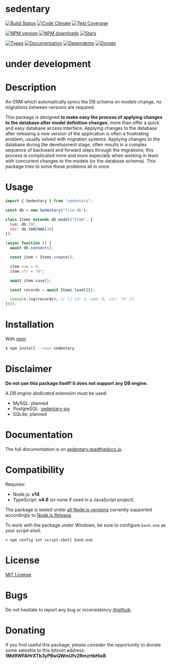 # sedentary

[![Build Status][travis-badge]][travis-url]
[![Code Climate][code-badge]][code-url]
[![Test Coverage][cover-badge]][code-url]

[![NPM version][npm-badge]][npm-url]
[![NPM downloads][npm-downloads-badge]][npm-url]
[![Stars][stars-badge]][github-url]

[![Types][types-badge]][npm-url]
[![Documentation][doc-badge]][doc-url]
[![Dependents][deps-badge]][npm-url]
[![Donate][donate-badge]][donate-url]

[code-badge]: https://codeclimate.com/github/iccicci/sedentary/badges/gpa.svg
[code-url]: https://codeclimate.com/github/iccicci/sedentary
[cover-badge]: https://codeclimate.com/github/iccicci/sedentary/badges/coverage.svg
[deps-badge]: https://badgen.net/npm/dependents/sedentary?icon=npm&cache=300
[doc-badge]: https://readthedocs.org/projects/sedentary/badge/?version=latest
[doc-url]: https://sedentary.readthedocs.io/
[donate-badge]: https://badgen.net/badge/donate/bitcoin?icon=bitcoin&cache=300
[donate-url]: https://blockchain.info/address/1Md9WFAHrXTb3yPBwQWmUfv2RmzrtbHioB
[github-url]: https://github.com/iccicci/sedentary
[npm-downloads-badge]: https://badgen.net/npm/dw/sedentary?icon=npm&cache=300
[npm-badge]: https://badgen.net/npm/v/sedentary?color=green&icon=npm&cache=300
[npm-url]: https://www.npmjs.com/package/sedentary
[stars-badge]: https://badgen.net/github/stars/iccicci/sedentary?icon=github&cache=300
[travis-badge]: https://badgen.net/travis/iccicci/sedentary?icon=travis&cache=300
[travis-url]: https://app.travis-ci.com/github/iccicci/sedentary
[types-badge]: https://badgen.net/npm/types/sedentary?color=green&icon=typescript&cache=300

# under development

# Description

An ORM which automatically syncs the DB schema on models change, no migrations between versions are required.

This package is designed **to make easy the process of applying changes to the database after model definition
changes**, more than offer a quick and easy database access interface. Applying changes to the database after releasing
a new version of the application is often a frustrating problem, usually solved with migration systems. Applying
changes to the database during the development stage, often results in a complex sequence of backward and forward steps
through the migrations; this process is complicated more and more especially when working in team with concurrent
changes to the models (or the database schema). This package tries to solve these problems all in once.

# Usage

```javascript
import { Sedentary } from "sedentary";

const db = new Sedentary("file.db");

class Items extends db.model("Item", {
  num: db.INT,
  str: db.VARCHAR(30)
});

(async function () {
  await db.connect();

  const item = Items.create();

  item.num = 0;
  item.str = "0";

  await item.save();

  const records = await Items.load({});

  console.log(records); // [{ id: 1, num: 0, str: "0" }]
})();
```

# Installation

With [npm](https://www.npmjs.com/package/sedentary):

```sh
$ npm install --save sedentary
```

# Disclaimer

**Do not use this package itself! It does not support any DB engine.**

A _DB engine dedicated extension_ must be used:

- MySQL: planned
- PostgreSQL: [sedentary-pg](https://github.com/iccicci/sedentary-pg#readme)
- SQLite: planned

# Documentation

The full documentation is on [sedentary.readthedocs.io](https://sedentary.readthedocs.io/).

# Compatibility

Requires:

- Node.js: **v14**
- TypeScript: **v4.6** (or none if used in a JavaScript project).

The package is tested under [all Node.js versions](https://app.travis-ci.com/github/iccicci/sedentary)
currently supported accordingly to [Node.js Release](https://github.com/nodejs/Release#readme).

To work with the package under Windows, be sure to configure `bash.exe` as your _script-shell_.

```
> npm config set script-shell bash.exe
```

# License

[MIT License](https://github.com/iccicci/sedentary/blob/master/LICENSE)

# Bugs

Do not hesitate to report any bug or inconsistency [@github](https://github.com/iccicci/sedentary/issues).

# Donating

If you find useful this package, please consider the opportunity to donate some satoshis to this bitcoin address:
**1Md9WFAHrXTb3yPBwQWmUfv2RmzrtbHioB**
